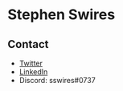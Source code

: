 # Stephen Swires

## Contact

- [Twitter](https://twitter.com/sswires89)
- [LinkedIn](https://www.linkedin.com/in/stephen-swires/)
- Discord: sswires#0737
